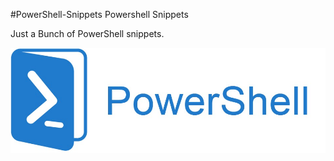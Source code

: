 #PowerShell-Snippets
Powershell Snippets

Just a Bunch of PowerShell snippets.

![This is an image](https://github.com/DKreutz0/PSSnippits/blob/main/powershell.png)
